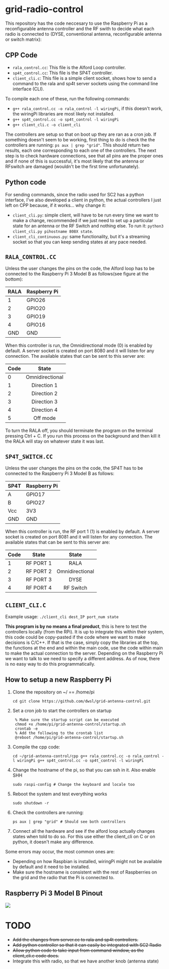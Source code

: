 # grid-radio-control
This repository has the code neccesary to use the Raspberry Pi as a reconfigurable antenna controller and the RF swith to decide what each radio is connected to (DYSE, conventional antenna, reconfigurable antenna or switch matrix):

## CPP Code

* `rala_control.cc`: This file is the Alford Loop controller.
* `sp4t_control.cc`: This file is the SP4T controller.
* `client_cli.c`: This file is a simple client socket, shows how to send a command to the rala and sp4t server sockets using the command line interface (CLI).

To compile each one of these, run the following commands:

* `g++ rala_control.cc -o rala_control -l wiringPi`, if this doesn't work, the wiringPi libraries are most likely not installed.
* `g++ sp4t_control.cc -o sp4t_control -l wiringPi`
* `g++ client_cli.c -o client_cli`

The controllers are setup so that on boot up they are ran as a cron job. If something doesn't seem to be working, first thing to do is check the the controllers are running: `ps aux | grep "grid"`. This should return two results, each one corresponding to each one of the controllers. The next step is to check hardware connections, see that all pins are the proper ones and if none of this is successful, it's most likely that the antenna or RFswitch are damaged (wouldn't be the first time unfortunately).

## Python code

For sending commands, since the radio used for SC2 has a python interface, I've also developed a client in python, the actual controllers I just left on CPP because, if it works... why change it:

* `client_cli.py`: simple client, will have to be run every time we want to make a change, recommended if we just need to set up a particular state for an antenna or the RF Switch and nothing else. To run it: `python3 client_cli.py pihostname 808X state`.
* `client_cli_continuous.py`: same functionality, but it's a streaming socket so that you can keep sending states at any pace needed.

## `RALA_CONTROL.CC`

Unless the user changes the pins on the code, the Alford loop has to be connected to the Raspberry Pi 3 Model B as follows(see figure at the bottom):

RALA | Raspberry Pi
------ | ------
1 | GPIO26
2 | GPIO20
3 | GPIO19
4 | GPIO16
GND | GND

When this controller is run, the Omnidirectional mode (0) is enabled by default. A server socket is created on port 8080 and it will listen for any connection. The available states that can be sent to this server are:

| Code          | State           |
| ------------- |:---------------:|
| 0             | Omnidirectional |
| 1             | Direction 1     |
| 2             | Direction 2     |  
| 3             | Direction 3     |  
| 4             | Direction 4     |  
| 5             | Off mode        |  

To turn the RALA off, you should terminate the program on the terminal pressing Ctrl + C. If you run this process on the background and then kill it the RALA will stay on whatever state it was last.

## `SP4T_SWITCH.CC`

Unless the user changes the pins on the code, the SP4T has to be connected to the Raspberry Pi 3 Model B as follows:

SP4T | Raspberry Pi
------ | ------
A | GPIO17
B | GPIO27
Vcc | 3V3
GND | GND

When this controller is run, the RF port 1 (1) is enabled by default. A server socket is created on port 8081 and it will listen for any connection. The available states that can be sent to this server are:

| Code          | State           | State           |
| ------------- |:---------------:|:---------------:|
| 1             | RF PORT 1       | RALA            |
| 2             | RF PORT 2       | Omnidirectional |
| 3             | RF PORT 3       | DYSE            |
| 4             | RF PORT 4       | RF Switch       |  

## `CLIENT_CLI.C`

Example usage: `./client_cli dest_IP port_num state`

**This program is by no means a final product**, this is here to test the controllers locally (from the RPi). It is up to integrate this within their system, this code could be copy-pasted if the code where we want to make decisions is C/C++. If that is the case, simply copy the libraries at the top, the functions at the end and within the main code, use the code within main to make the actual connection to the server. Depending on the Raspberry Pi we want to talk to we need to specify a different address. As of now, there is no easy way to do this programmatically.

## How to setup a new Raspberry Pi

1. Clone the repository on ~/ == /home/pi

      `cd
      git clone https://github.com/dwsl/grid-antenna-control.git`

2. Set a cron job to start the controllers on startup

        % Make sure the startup script can be executed
        chmod +x /home/pi/grid-antenna-control/startup.sh
        crontab -e
        % Add the following to the crontab list
        @reboot /home/pi/grid-antenna-control/startup.sh

3. Compile the cpp code:

      `cd ~/grid-antenna-control/cpp
      g++ rala_control.cc -o rala_control -l wiringPi
      g++ sp4t_control.cc -o sp4t_control -l wiringPi`

4. Change the hostname of the pi, so that you can ssh in it. Also enable SHH

      `sudo raspi-config # Change the keyboard and locale too`

5. Reboot the system and test everything works

      `sudo shutdown -r`

6. Check the controllers are running:

      `ps aux | grep "grid" # Should see both controllers`

7. Connect all the hardware and see if the alford loop actually changes states when told to do so. For this use either the client_cli on C or on python, it doesn't make any difference.

Some errors may occur, the most common ones are:

* Depending on how Raspbian is installed, wiringPi might not be available by default and it need to be installed.
* Make sure the hostname is consistent with the rest of Raspberries on the grid and the radio that the Pi is connected to.


## Raspberry Pi 3 Model B Pinout

![](https://www.element14.com/community/servlet/JiveServlet/previewBody/73950-102-10-339300/pi3_gpio.png)

# TODO

* ~~Add the changes from server.cc to rala and sp4t controllers.~~
* ~~Add python controller so that it can easily be integrated with SC2 Radio~~
* ~~Allow python code to take input from command window, as the client_cli.c code does.~~
* Integrate this with radio, so that we have another knob (antenna state)

